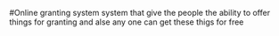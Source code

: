 #Online granting system
system that give the people the ability to offer things for granting 
and alse any one can get these thigs for free
